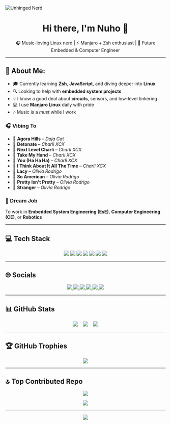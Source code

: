 
![Unhinged Nerd](https://github.com/user-attachments/assets/c6c13703-4a94-4675-818a-2089c34aab4f)

<h1 align="center">Hi there, I'm Nuho 👋</h1>
<p align="center">🎧 Music-loving Linux nerd | ⚡ Manjaro + Zsh enthusiast | 🔧 Future Embedded & Computer Engineer</p>

---

## 💫 About Me:

- 🎓 Currently learning **Zsh**, **JavaScript**, and diving deeper into **Linux**
- 🔍 Looking to help with **embedded system projects**
- 💡 I know a good deal about **circuits**, sensors, and low-level tinkering
- 💻 I use **Manjaro Linux** daily with pride
- 🎶 Music is a *must* while I work

### 🎧 Vibing To

- 🎵 **Agora Hills** – *Doja Cat*  
- 🎵 **Detonate** – *Charli XCX*  
- 🎵 **Next Level Charli** – *Charli XCX*  
- 🎵 **Take My Hand** – *Charli XCX*  
- 🎵 **You (Ha Ha Ha)** – *Charli XCX*  
- 🎵 **I Think About It All The Time** – *Charli XCX*  
- 🎵 **Lacy** – *Olivia Rodrigo*  
- 🎵 **So American** – *Olivia Rodrigo*  
- 🎵 **Pretty Isn't Pretty** – *Olivia Rodrigo*  
- 🎵 **Stranger** – *Olivia Rodrigo*



### 🌟 Dream Job
To work in **Embedded System Engineering (EsE)**, **Computer Engineering (CE)**, or **Robotics**

---

## 💻 Tech Stack
<p align="center">
  <img src="https://img.shields.io/badge/python-3670A0?style=flat&logo=python&logoColor=ffdd54" />
  <img src="https://img.shields.io/badge/c++-%2300599C.svg?style=flat&logo=c%2B%2B&logoColor=white" />
  <img src="https://img.shields.io/badge/Zsh-89e051?style=flat&logo=gnubash&logoColor=white" />
  <img src="https://img.shields.io/badge/html-%23E34F26.svg?style=flat&logo=html5&logoColor=white" />
  <img src="https://img.shields.io/badge/css-%231572B6.svg?style=flat&logo=css3&logoColor=white" />
  <img src="https://img.shields.io/badge/javascript-%23323330.svg?style=flat&logo=javascript&logoColor=%23F7DF1E" />
  <img src="https://img.shields.io/badge/markdown-%23000000.svg?style=flat&logo=markdown&logoColor=white" />
</p>


---

## 🌐 Socials
<p align="center">
  <a href="https://instagram.com/unhinged_nerd_xcx">
    <img src="https://img.shields.io/badge/Instagram-%23E4405F.svg?logo=Instagram&logoColor=white" />
  </a>
  <a href="https://pinterest.com/Nonedudexcx">
    <img src="https://img.shields.io/badge/Pinterest-%23E60023.svg?logo=Pinterest&logoColor=white" />
  </a>
  <a href="https://reddit.com/user/InstructionOdd4073">
    <img src="https://img.shields.io/badge/Reddit-%23FF4500.svg?logo=Reddit&logoColor=white" />
  </a>
  <a href="https://tiktok.com/@unhinged_xcx">
    <img src="https://img.shields.io/badge/TikTok-%23000000.svg?logo=TikTok&logoColor=white" />
  </a>
  <a href="https://x.com/unhingednerdxcx">
    <img src="https://img.shields.io/badge/X-black.svg?logo=X&logoColor=white" />
  </a>
  <a href="https://codepen.io/unhingednerdxcx">
    <img src="https://img.shields.io/badge/Codepen-000000?logo=codepen&logoColor=white" />
  </a>
</p>


---

## 📊 GitHub Stats

<p align="center">
  <img src="https://github-readme-stats.vercel.app/api?username=unhingednerdxcx&theme=shadow_red&hide_border=false&include_all_commits=false&count_private=false" />
  &nbsp;&nbsp;
  <img src="https://nirzak-streak-stats.vercel.app/?user=unhingednerdxcx&theme=shadow_red&hide_border=false" />
  &nbsp;&nbsp;
  <img src="https://github-readme-stats.vercel.app/api/top-langs/?username=unhingednerdxcx&theme=shadow_red&hide_border=false&include_all_commits=false&count_private=false&layout=compact" />
</p>


---

## 🏆 GitHub Trophies

<p align="center">
  <img src="https://github-profile-trophy.vercel.app/?username=unhingednerdxcx&theme=radical&no-frame=false&no-bg=true&margin-w=4" />
</p>


---

## 🔝 Top Contributed Repo

<p align="center">
  <img src="https://github-contributor-stats.vercel.app/api?username=unhingednerdxcx&limit=5&theme=dark&combine_all_yearly_contributions=true" />
</p>

<p align="center">
  <a href="https://visitcount.itsvg.in">
    <img src="https://visitcount.itsvg.in/api?id=unhingednerdxcx&icon=1&color=4" />
  </a>
</p>


---
<p align="center">
  <img src="https://readme-typing-svg.herokuapp.com?font=Fira+Code&duration=2500&pause=1000&color=00FF00&center=true&vCenter=true&width=600&lines=XCX+for+life;Cpp+is+annoying;Music+forever;Zsh+%3E+Bash;Manjaro+user;Why+are+you+still+here" />
</p>


